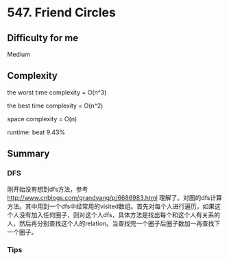 # 547. Friend Circles
## Difficulty for me

Medium

## Complexity
the worst time complexity = O(n^3)

the best time complexity = O(n^2)

space complexity = O(n)

runtime: beat 9.43%

## Summary
### DFS

刚开始没有想到dfs方法，参考 http://www.cnblogs.com/grandyang/p/6686983.html 理解了。对图的dfs计算方法。其中用到一个dfs中经常用的visited数组。首先对每个人进行遍历，如果这个人没有加入任何圈子，则对这个人dfs，具体方法是找出每个和这个人有关系的人，然后再分别查找这个人的relation。当查找完一个圈子后圈子数加一再查找下一个圈子。

### Tips

